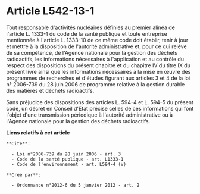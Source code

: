 # Article L542-13-1

Tout responsable d'activités nucléaires définies au premier alinéa de l'article L. 1333-1 du code de la santé publique et
toute entreprise mentionnée à l'article L. 1333-10 de ce même code doit établir, tenir à jour et mettre à la disposition de
l'autorité administrative et, pour ce qui relève de sa compétence, de l'Agence nationale pour la gestion des déchets
radioactifs, les informations nécessaires à l'application et au contrôle du respect des dispositions du présent chapitre et
du chapitre IV du titre IX du présent livre ainsi que les informations nécessaires à la mise en œuvre des programmes de
recherches et d'études figurant aux articles 3 et 4 de la loi n° 2006-739 du 28 juin 2006 de programme relative à la gestion
durable des matières et déchets radioactifs.

Sans préjudice des dispositions des articles L. 594-4 et L. 594-5 du présent code, un décret en Conseil d'Etat précise celles
de ces informations qui font l'objet d'une transmission périodique à l'autorité administrative ou à l'Agence nationale pour
la gestion des déchets radioactifs.

**Liens relatifs à cet article**

	**Cite**:

	  - Loi n°2006-739 du 28 juin 2006 - art. 3
	  - Code de la santé publique - art. L1333-1
	  - Code de l'environnement - art. L594-4 (V)

	**Créé par**:

	  - Ordonnance n°2012-6 du 5 janvier 2012 - art. 2
